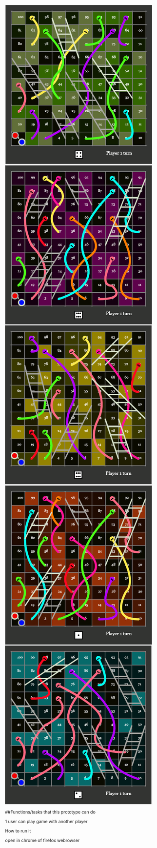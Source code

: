 ![Alt text](/1.PNG?raw=true "Optional Title")
![Alt text](/2.PNG?raw=true "Optional Title")
![Alt text](/3.PNG?raw=true "Optional Title")
![Alt text](/4.PNG?raw=true "Optional Title")
![Alt text](/5.PNG?raw=true "Optional Title")

##Functions/tasks that this prototype can do

1 user can play game with another player

How to run it

open in chrome of firefox webrowser

